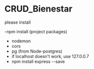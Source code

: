 # CRUD_Bienestar

please install

-npm install (project packages)
- nodemon
- cors
- pg (from Node-postgres)
- if localhost doesn't work, use 127.0.0.7
- npm install express --save
